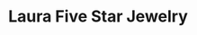 ---
title: "Laura Five Star Jewelry"
url: /saint-petersburg/laura-five-star-jewelry/
shop: jewelry
---